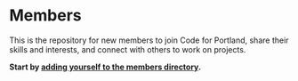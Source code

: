 # Members

This is the repository for new members to join Code for Portland, share their skills and interests, and connect with others to work on projects.

**Start by [adding yourself to the members directory](https://github.com/CodeForPortland/members/edit/gh-pages/_data/members.yml).**
